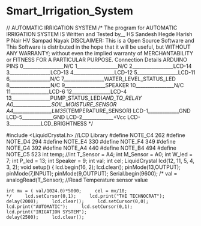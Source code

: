 # Smart_Irrigation_System
// AUTOMATIC IRRIGATION SYSTEM
/* The program for AUTOMATIC IRRIGATION SYSTEM IS Written and Tested by__
 HS Sandesh Hegde
 Harish P Nair
 HV Sampad Nayak
DISCLAIMER: This is a Open Source Software and This Software is distributed in the hope that it will be useful,             but WITHOUT ANY WARRANTY; without even the implied warranty of MERCHANTABILITY or FITNESS FOR A PARTICULAR PURPOSE. 
Connection Details 
ARDUINO PINS
0_________________N/C 1_________________N/C
2_________________LCD-14 3_________________LCD-13 4_________________LCD-12
5_________________LCD-11
6_________________N/C
7_________________WATER_LEVEL_STATUS_LED
8_________________N/C
9_________________SPEAKER
10________________N/C
11________________LCD-6 12________________LCD-4
13________________PUMP_STATUS_LED)_AND_TO_RELAY
A0________________SOIL_MOISTURE_SENSOR
A4________________LM35_(TEMPERATURE_SENSOR) 
LCD-1_____________GND
LCD-5_____________GND
LCD-2_____________+Vcc
LCD-3_____________LCD_BRIGHTNESS
*/
 
#include <LiquidCrystal.h> //LCD Library
#define NOTE_C4 262 
#define NOTE_D4 294 
#define NOTE_E4 330 #define NOTE_F4 349 
#define NOTE_G4 392 #define NOTE_A4 440 #define NOTE_B4 494 #define NOTE_C5 523 
int temp; //int T_Sensor = A4; int M_Sensor = A0; int W_led = 7; int P_led = 13; int Speaker = 9; int val; int cel; LiquidCrystal lcd(12, 11, 5, 4, 3, 2);
void setup()
 {
    lcd.begin(16, 2);
    lcd.clear(); 
    pinMode(13,OUTPUT);     pinMode(7,INPUT);     pinMode(9,OUTPUT);
    Serial.begin(9600);
    /*
    val = analogRead(T_Sensor); //Read Temperature sensor value 
    
    int mv = ( val/1024.0)*5000;     cel = mv/10;
    */     lcd.setCursor(0,1);     lcd.print("THE TECHNOCRAT");
    delay(2000);     lcd.clear();     lcd.setCursor(0,0);     lcd.print("AUTOMATIC");     lcd.setCursor(0,1);     lcd.print("IRIGATION SYSTEM");
    delay(2500);     lcd.clear(); 
